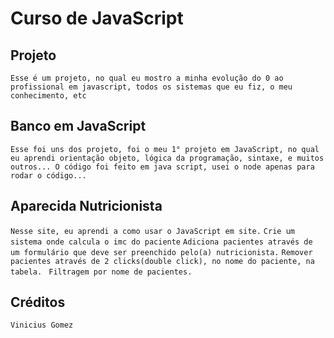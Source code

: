 # Curso de JavaScript

## Projeto

`
    Esse é um projeto, no qual eu mostro a minha evolução do 0 ao profissional em javascript, todos os sistemas que eu fiz, o meu conhecimento, etc 
`

## Banco em JavaScript

`
    Esse foi uns dos projeto, foi o meu 1° projeto em JavaScript, no qual eu aprendi orientação objeto, lógica da programação, sintaxe, e muitos outros... O código foi feito em java script, usei o node apenas para rodar o código...
`

## Aparecida Nutricionista

`
    Nesse site, eu aprendi a como usar o JavaScript em site.
`
`
    Crie um sistema onde calcula o imc do paciente
`
`
    Adiciona pacientes através de um formulário que deve ser preenchido pelo(a) nutricionista.
`
`
    Remover pacientes através de 2 clicks(double click), no nome do paciente, na tabela.
`
` 
    Filtragem por nome de pacientes.
`

## Créditos

`
Vinicius Gomez
`